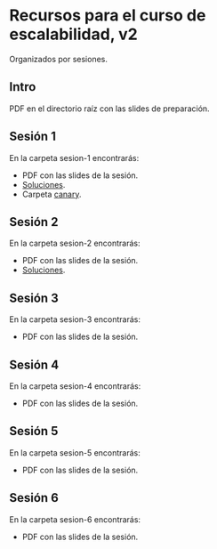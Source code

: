 # Recursos para el curso de escalabilidad, v2

Organizados por sesiones.

## Intro

PDF en el directorio raíz con las slides de preparación.

## Sesión 1

En la carpeta sesion-1 encontrarás:

* PDF con las slides de la sesión.
* [Soluciones](sesion-1/soluciones.md).
* Carpeta [canary](sesion-1/canary).

## Sesión 2

En la carpeta sesion-2 encontrarás:

* PDF con las slides de la sesión.
* [Soluciones](sesion-2/soluciones.md).

## Sesión 3

En la carpeta sesion-3 encontrarás:

* PDF con las slides de la sesión.

## Sesión 4

En la carpeta sesion-4 encontrarás:

* PDF con las slides de la sesión.

## Sesión 5

En la carpeta sesion-5 encontrarás:

* PDF con las slides de la sesión.

## Sesión 6

En la carpeta sesion-6 encontrarás:

* PDF con las slides de la sesión.

